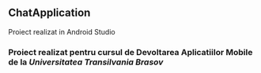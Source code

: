 ## ChatApplication
Proiect realizat in Android Studio

### Proiect realizat pentru cursul de Devoltarea Aplicatiilor Mobile de la *Universitatea Transilvania Brasov*
